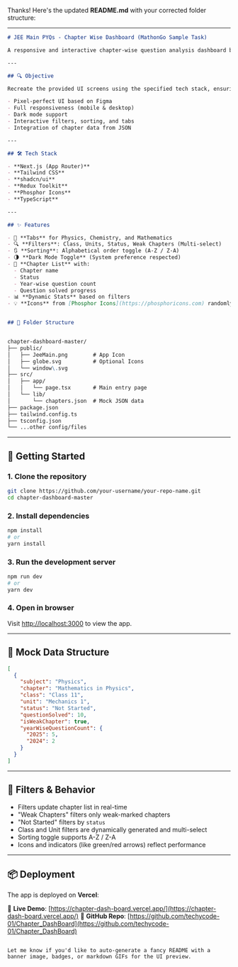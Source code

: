 Thanks! Here's the updated **README.md** with your corrected folder structure:

---

```markdown
# JEE Main PYQs - Chapter Wise Dashboard (MathonGo Sample Task)

A responsive and interactive chapter-wise question analysis dashboard built with **Next.js**, **Tailwind CSS**, **shadcn/ui**, and **Redux Toolkit**. This project is a submission for the MathonGo Frontend Developer Sample Task, matching the provided Figma designs with pixel perfection.

---

## 🔍 Objective

Recreate the provided UI screens using the specified tech stack, ensuring:

- Pixel-perfect UI based on Figma
- Full responsiveness (mobile & desktop)
- Dark mode support
- Interactive filters, sorting, and tabs
- Integration of chapter data from JSON

---

## 🛠️ Tech Stack

- **Next.js (App Router)**
- **Tailwind CSS**
- **shadcn/ui**
- **Redux Toolkit**
- **Phosphor Icons**
- **TypeScript**

---

## ✨ Features

- 🔁 **Tabs** for Physics, Chemistry, and Mathematics
- 🔍 **Filters**: Class, Units, Status, Weak Chapters (Multi-select)
- 🔃 **Sorting**: Alphabetical order toggle (A-Z / Z-A)
- 🌗 **Dark Mode Toggle** (System preference respected)
- 📘 **Chapter List** with:
  - Chapter name
  - Status
  - Year-wise question count
  - Question solved progress
- 📊 **Dynamic Stats** based on filters
- 💡 **Icons** from [Phosphor Icons](https://phosphoricons.com) randomly assigned to chapters
```

```markdown

## 📁 Folder Structure


chapter-dashboard-master/
├── public/
│   ├── JeeMain.png        # App Icon
│   ├── globe.svg          # Optional Icons
│   └── window\.svg
├── src/
│   ├── app/
│   │   └── page.tsx       # Main entry page
│   └── lib/
│       └── chapters.json  # Mock JSON data
├── package.json
├── tailwind.config.ts
├── tsconfig.json
└── ...other config/files

````

---

## 🚀 Getting Started

### 1. Clone the repository
```bash
git clone https://github.com/your-username/your-repo-name.git
cd chapter-dashboard-master
````

### 2. Install dependencies

```bash
npm install
# or
yarn install
```

### 3. Run the development server

```bash
npm run dev
# or
yarn dev
```

### 4. Open in browser

Visit [http://localhost:3000](http://localhost:3000) to view the app.

---

## 🧪 Mock Data Structure

```json
[
  {
    "subject": "Physics",
    "chapter": "Mathematics in Physics",
    "class": "Class 11",
    "unit": "Mechanics 1",
    "status": "Not Started",
    "questionSolved": 10,
    "isWeakChapter": true,
    "yearWiseQuestionCount": {
      "2025": 5,
      "2024": 2
    }
  }
]
```

---

## 🔄 Filters & Behavior

* Filters update chapter list in real-time
* "Weak Chapters" filters only weak-marked chapters
* "Not Started" filters by `status`
* Class and Unit filters are dynamically generated and multi-select
* Sorting toggle supports A-Z / Z-A
* Icons and indicators (like green/red arrows) reflect performance

---

## 📦 Deployment

The app is deployed on **Vercel**:

🔗 **Live Demo**: [https://chapter-dash-board.vercel.app/](https://chapter-dash-board.vercel.app/)
📁 **GitHub Repo**: [https://github.com/techycode-01/Chapter_DashBoard](https://github.com/techycode-01/Chapter_DashBoard)

```

Let me know if you'd like to auto-generate a fancy README with a banner image, badges, or markdown GIFs for the UI preview.
```
